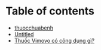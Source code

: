 # Table of contents

* [thuocchuabenh](README.md)
* [Untitled](untitled.md)
* [Thuốc Vimovo có công dụng gì?](thuoc-vimovo-co-cong-dung-gi.md)

